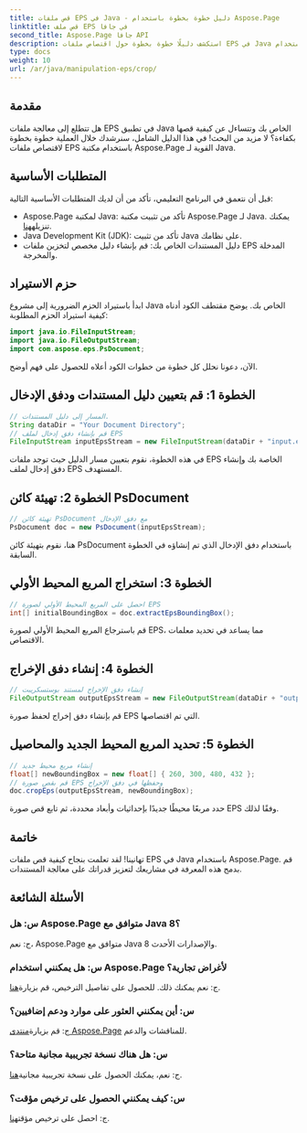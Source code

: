 ```yaml
---
title: قص ملفات EPS في Java - دليل خطوة بخطوة باستخدام Aspose.Page
linktitle: قص ملف EPS في جافا
second_title: Aspose.Page جافا API
description: استكشف دليلًا خطوة بخطوة حول اقتصاص ملفات EPS في Java باستخدام Aspose.Page. عزز مهاراتك في التعامل مع المستندات دون عناء.
type: docs
weight: 10
url: /ar/java/manipulation-eps/crop/
---
```

## مقدمة
هل تتطلع إلى معالجة ملفات EPS في تطبيق Java الخاص بك وتتساءل عن كيفية قصها بكفاءة؟ لا مزيد من البحث! في هذا الدليل الشامل، سنرشدك خلال العملية خطوة بخطوة لاقتصاص ملفات EPS باستخدام مكتبة Aspose.Page القوية لـ Java.
## المتطلبات الأساسية
قبل أن نتعمق في البرنامج التعليمي، تأكد من أن لديك المتطلبات الأساسية التالية:
-  Aspose.Page لمكتبة Java: تأكد من تثبيت مكتبة Aspose.Page لـ Java. يمكنك تنزيله[هنا](https://releases.aspose.com/page/java/).
- Java Development Kit (JDK): تأكد من تثبيت Java على نظامك.
- دليل المستندات الخاص بك: قم بإنشاء دليل مخصص لتخزين ملفات EPS المدخلة والمخرجة.
## حزم الاستيراد
ابدأ باستيراد الحزم الضرورية إلى مشروع Java الخاص بك. يوضح مقتطف الكود أدناه كيفية استيراد الحزم المطلوبة:
```java
import java.io.FileInputStream;
import java.io.FileOutputStream;
import com.aspose.eps.PsDocument;
```
الآن، دعونا نحلل كل خطوة من خطوات الكود أعلاه للحصول على فهم أوضح.
## الخطوة 1: قم بتعيين دليل المستندات ودفق الإدخال
```java
// المسار إلى دليل المستندات.
String dataDir = "Your Document Directory";
// قم بإنشاء دفق إدخال لملف EPS
FileInputStream inputEpsStream = new FileInputStream(dataDir + "input.eps");
```
في هذه الخطوة، نقوم بتعيين مسار الدليل حيث توجد ملفات EPS الخاصة بك وإنشاء دفق إدخال لملف EPS المستهدف.
## الخطوة 2: تهيئة كائن PsDocument
```java
// تهيئة كائن PsDocument مع دفق الإدخال
PsDocument doc = new PsDocument(inputEpsStream);
```
هنا، نقوم بتهيئة كائن PsDocument باستخدام دفق الإدخال الذي تم إنشاؤه في الخطوة السابقة.
## الخطوة 3: استخراج المربع المحيط الأولي
```java
// احصل على المربع المحيط الأولي لصورة EPS
int[] initialBoundingBox = doc.extractEpsBoundingBox();
```
قم باسترجاع المربع المحيط الأولي لصورة EPS، مما يساعد في تحديد معلمات الاقتصاص.
## الخطوة 4: إنشاء دفق الإخراج
```java
// إنشاء دفق الإخراج لمستند بوستسكريبت
FileOutputStream outputEpsStream = new FileOutputStream(dataDir + "output_crop.eps");
```
قم بإنشاء دفق إخراج لحفظ صورة EPS التي تم اقتصاصها.
## الخطوة 5: تحديد المربع المحيط الجديد والمحاصيل
```java
// إنشاء مربع محيط جديد
float[] newBoundingBox = new float[] { 260, 300, 480, 432 };
// قم بقص صورة EPS وحفظها في دفق الإخراج
doc.cropEps(outputEpsStream, newBoundingBox);
```
حدد مربعًا محيطًا جديدًا بإحداثيات وأبعاد محددة، ثم تابع قص صورة EPS وفقًا لذلك.
## خاتمة
تهانينا! لقد تعلمت بنجاح كيفية قص ملفات EPS في Java باستخدام Aspose.Page. قم بدمج هذه المعرفة في مشاريعك لتعزيز قدراتك على معالجة المستندات.
## الأسئلة الشائعة
### س: هل Aspose.Page متوافق مع Java 8؟
ج: نعم، Aspose.Page متوافق مع Java 8 والإصدارات الأحدث.
### س: هل يمكنني استخدام Aspose.Page لأغراض تجارية؟
 ج: نعم يمكنك ذلك. للحصول على تفاصيل الترخيص، قم بزيارة[هنا](https://purchase.aspose.com/buy).
### س: أين يمكنني العثور على موارد ودعم إضافيين؟
 ج: قم بزيارة[منتدى Aspose.Page](https://forum.aspose.com/c/page/39) للمناقشات والدعم.
### س: هل هناك نسخة تجريبية مجانية متاحة؟
 ج: نعم، يمكنك الحصول على نسخة تجريبية مجانية[هنا](https://releases.aspose.com/).
### س: كيف يمكنني الحصول على ترخيص مؤقت؟
 ج: احصل على ترخيص مؤقت[هنا](https://purchase.aspose.com/temporary-license/).